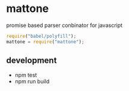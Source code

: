 # mattone

promise based parser conbinator for javascript

```javascript
require("babel/polyfill");
mattone = require("mattone");
```

## development

- npm test
- npm run build
